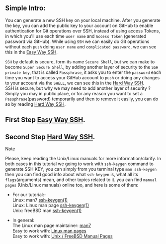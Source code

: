 ## Simple Intro:

You can generate a new SSH key on your local machine. After you generate the key,
you can add the public key to your account on GitHub to enable authentication for Git operations over SSH,
instead of using access Tokens, in which you'll use each time `user name` and `Access Token` (generated password via GitHub).
While using `SSH` we can easily do Git operations without each `push` doing `user name` and `complicated password`,
we can see this in the [Easy Way SSH](https://github.com/codex0x09/ssh_access/blob/master/easy_way.md).

`SSH` by default is secure, form its name `Secure Shell`, but we can make to become `Super Secure Shell`,
by adding another layer of security to the `SSH private key`, that is called `Passphrase`, it asks you to enter the `password`
each time you want to access your GitHub account to `push` or doing any changes to your account via the `SHELL`,
we can see this in the [Hard Way SSH](https://github.com/codex0x09/ssh_access/blob/master/hard_way.md).  
SSH is secure, but why we may need to add another layer of security ?  
Simply you may in public place, or for any reason you want to set a `Passphrase`(password) temporarily and then to remove it 
easily, you can do so by reading [Hard Way SSH](https://github.com/codex0x09/ssh_access/blob/master/hard_way.md).

## First Step [Easy Way SSH](https://github.com/codex0x09/ssh_access/blob/master/easy_way.md).

## Second Step [Hard Way SSH](https://github.com/codex0x09/ssh_access/blob/master/hard_way.md).

> [!NOTE]
> Please, keep reading the Unix/Linux manuals for more information/clarify.
> In both cases in this tutorial we going to work with `ssh-keygen` command to generate SSH KEY,
> you can simply from you terminal type `man ssh-keygen` then you can find good info
> about what `ssh-keygen` is, what all its `flags`(arguments) mean, and other topics related to it.
> you can find `manual pages` (Unix/Linux manuals) online too, and here is some of them:

* For our tutorial:-  
 Linux: man7 [ssh-keygen(1)](https://man7.org/linux/man-pages/man1/ssh-keygen.1.html)  
 Linux: Linux man page [ssh-keygen(1)](https://linux.die.net/man/1/ssh-keygen)  
 Unix: freeBSD man [ssh-keygen(1)](https://man.freebsd.org/cgi/man.cgi?query=ssh-keygen&apropos=0&sektion=0&manpath=FreeBSD+14.1-RELEASE+and+Ports&arch=default&format=html)  

* In general:  
 The Linux man page maintainer: [man7](https://man7.org)  
 Easy to work with: [Linux man pages](https://linux.die.net/man/)  
 Easy to work with: [Unix / FreeBSD Manual Pages](https://man.freebsd.org/cgi/man.cgi)  
